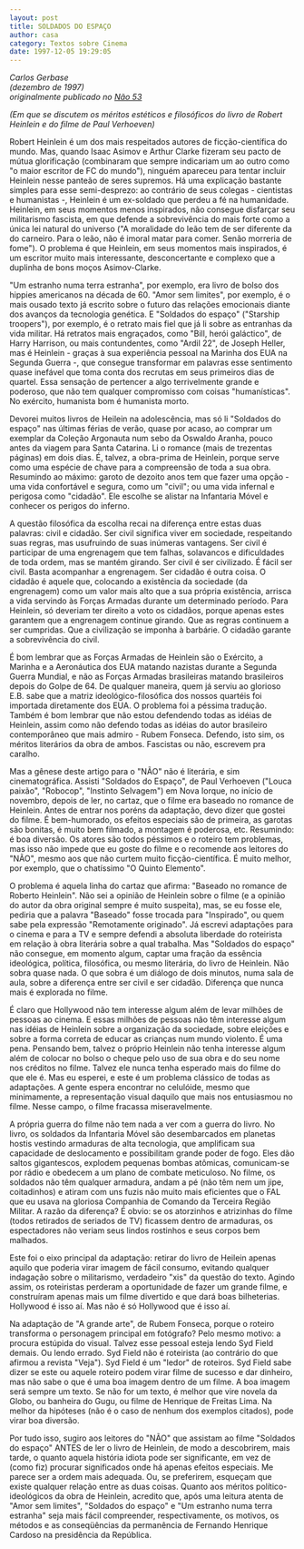 ```yaml
---
layout: post
title: SOLDADOS DO ESPAÇO
author: casa
category: Textos sobre Cinema
date: 1997-12-05 19:29:05
---
```

*Carlos Gerbase*\
*(dezembro de 1997)*\
*originalmente publicado no [Não 53](https://www.nao-til.com.br/nao-53/heinlein.htm)*

*(Em que se discutem os méritos estéticos e filosóficos do livro de Robert Heinlein e do filme de Paul Verhoeven)*

Robert Heinlein é um dos mais respeitados autores de ficção-científica do mundo. Mas, quando Isaac Asimov e Arthur Clarke fizeram seu pacto de mútua glorificação (combinaram que sempre indicariam um ao outro como "o maior escritor de FC do mundo"), ninguém apareceu para tentar incluir Heinlein nesse panteão de seres supremos. Há uma explicação bastante simples para esse semi-desprezo: ao contrário de seus colegas - cientistas e humanistas -, Heinlein é um ex-soldado que perdeu a fé na humanidade. Heinlein, em seus momentos menos inspirados, não consegue disfarçar seu militarismo fascista, em que defende a sobrevivência do mais forte como a única lei natural do universo ("A moralidade do leão tem de ser diferente da do carneiro. Para o leão, não é imoral matar para comer. Senão morreria de fome"). O problema é que Heinlein, em seus momentos mais inspirados, é um escritor muito mais interessante, desconcertante e complexo que a duplinha de bons moços Asimov-Clarke.

"Um estranho numa terra estranha", por exemplo, era livro de bolso dos hippies americanos na década de 60. "Amor sem limites", por exemplo, é o mais ousado texto já escrito sobre o futuro das relações emocionais diante dos avanços da tecnologia genética. E "Soldados do espaço" ("Starship troopers"), por exemplo, é o retrato mais fiel que já li sobre as entranhas da vida militar. Há retratos mais engraçados, como "Bill, herói galáctico", de Harry Harrison, ou mais contundentes, como "Ardil 22", de Joseph Heller, mas é Heinlein - graças à sua experiência pessoal na Marinha dos EUA na Segunda Guerra -, que consegue transformar em palavras esse sentimento quase inefável que toma conta dos recrutas em seus primeiros dias de quartel. Essa sensação de pertencer a algo terrivelmente grande e poderoso, que não tem qualquer compromisso com coisas "humanísticas". No exército, humanista bom é humanista morto.

Devorei muitos livros de Heilein na adolescência, mas só li "Soldados do espaço" nas últimas férias de verão, quase por acaso, ao comprar um exemplar da Coleção Argonauta num sebo da Oswaldo Aranha, pouco antes da viagem para Santa Catarina. Li o romance (mais de trezentas páginas) em dois dias. É, talvez, a obra-prima de Heinlein, porque serve como uma espécie de chave para a compreensão de toda a sua obra. Resumindo ao máximo: garoto de dezoito anos tem que fazer uma opção - uma vida confortável e segura, como um "civil"; ou uma vida infernal e perigosa como "cidadão". Ele escolhe se alistar na Infantaria Móvel e conhecer os perigos do inferno.

A questão filosófica da escolha recai na diferença entre estas duas palavras: civil e cidadão. Ser civil significa viver em sociedade, respeitando suas regras, mas usufruindo de suas inúmeras vantagens. Ser civil é participar de uma engrenagem que tem falhas, solavancos e dificuldades de toda ordem, mas se mantém girando. Ser civil é ser civilizado. É fácil ser civil. Basta acompanhar a engrenagem. Ser cidadão é outra coisa. O cidadão é aquele que, colocando a existência da sociedade (da engrenagem) como um valor mais alto que a sua própria existência, arrisca a vida servindo às Forças Armadas durante um determinado período. Para Heinlein, só deveriam ter direito a voto os cidadãos, porque apenas estes garantem que a engrenagem continue girando. Que as regras continuem a ser cumpridas. Que a civilização se imponha à barbárie. O cidadão garante a sobrevivência do civil.

É bom lembrar que as Forças Armadas de Heinlein são o Exército, a Marinha e a Aeronáutica dos EUA matando nazistas durante a Segunda Guerra Mundial, e não as Forças Armadas brasileiras matando brasileiros depois do Golpe de 64. De qualquer maneira, quem já serviu ao glorioso E.B. sabe que a matriz ideológico-filosófica dos nossos quartéis foi importada diretamente dos EUA. O problema foi a péssima tradução. Também é bom lembrar que não estou defendendo todas as idéias de Heinlein, assim como não defendo todas as idéias do autor brasileiro contemporâneo que mais admiro - Rubem Fonseca. Defendo, isto sim, os méritos literários da obra de ambos. Fascistas ou não, escrevem pra caralho.

Mas a gênese deste artigo para o "NÃO" não é literária, e sim cinematográfica. Assisti "Soldados do Espaço", de Paul Verhoeven ("Louca paixão", "Robocop", "Instinto Selvagem") em Nova Iorque, no início de novembro, depois de ler, no cartaz, que o filme era baseado no romance de Heinlein. Antes de entrar nos poréns da adaptação, devo dizer que gostei do filme. É bem-humorado, os efeitos especiais são de primeira, as garotas são bonitas, é muito bem filmado, a montagem é poderosa, etc. Resumindo: é boa diversão. Os atores são todos péssimos e o roteiro tem problemas, mas isso não impede que eu goste do filme e o recomende aos leitores do "NÃO", mesmo aos que não curtem muito ficção-científica. É muito melhor, por exemplo, que o chatíssimo "O Quinto Elemento".

O problema é aquela linha do cartaz que afirma: "Baseado no romance de Roberto Heinlein". Não sei a opinião de Heinlein sobre o filme (e a opinião do autor da obra original sempre é muito suspeita), mas, se eu fosse ele, pediria que a palavra "Baseado" fosse trocada para "Inspirado", ou quem sabe pela expressão "Remotamente originado". Já escrevi adaptações para o cinema e para a TV e sempre defendi a absoluta liberdade do roteirista em relação à obra literária sobre a qual trabalha. Mas "Soldados do espaço" não consegue, em momento algum, captar uma fração da essência ideológica, política, filosófica, ou mesmo literária, do livro de Heinlein. Não sobra quase nada. O que sobra é um diálogo de dois minutos, numa sala de aula, sobre a diferença entre ser civil e ser cidadão. Diferença que nunca mais é explorada no filme.

É claro que Hollywood não tem interesse algum além de levar milhões de pessoas ao cinema. E essas milhões de pessoas não têm interesse algum nas idéias de Heinlein sobre a organização da sociedade, sobre eleições e sobre a forma correta de educar as crianças num mundo violento. É uma pena. Pensando bem, talvez o próprio Heinlein não tenha interesse algum além de colocar no bolso o cheque pelo uso de sua obra e do seu nome nos créditos no filme. Talvez ele nunca tenha esperado mais do filme do que ele é. Mas eu esperei, e este é um problema clássico de todas as adaptações. A gente espera encontrar no celulóide, mesmo que minimamente, a representação visual daquilo que mais nos entusiasmou no filme. Nesse campo, o filme fracassa miseravelmente.

A própria guerra do filme não tem nada a ver com a guerra do livro. No livro, os soldados da Infantaria Móvel são desembarcados em planetas hostis vestindo armaduras de alta tecnologia, que amplificam sua capacidade de deslocamento e possibilitam grande poder de fogo. Eles dão saltos gigantescos, explodem pequenas bombas atômicas, comunicam-se por rádio e obedecem a um plano de combate meticuloso. No filme, os soldados não têm qualquer armadura, andam a pé (não têm nem um jipe, coitadinhos) e atiram com uns fuzis não muito mais eficientes que o FAL que eu usava na gloriosa Companhia de Comando da Terceira Região Militar. A razão da diferença? É obvio: se os atorzinhos e atrizinhas do filme (todos retirados de seriados de TV) ficassem dentro de armaduras, os espectadores não veriam seus lindos rostinhos e seus corpos bem malhados.

Este foi o eixo principal da adaptação: retirar do livro de Heilein apenas aquilo que poderia virar imagem de fácil consumo, evitando qualquer indagação sobre o militarismo, verdadeiro "xis" da questão do texto. Agindo assim, os roteiristas perderam a oportunidade de fazer um grande filme, e construíram apenas mais um filme divertido e que dará boas bilheterias. Hollywood é isso aí. Mas não é só Hollywood que é isso aí.

Na adaptação de "A grande arte", de Rubem Fonseca, porque o roteiro transforma o personagem principal em fotógrafo? Pelo mesmo motivo: a procura estúpida do visual. Talvez esse pessoal esteja lendo Syd Field demais. Ou lendo errado. Syd Field não é roteirista (ao contrário do que afirmou a revista "Veja"). Syd Field é um "ledor" de roteiros. Syd Field sabe dizer se este ou aquele roteiro podem virar filme de sucesso e dar dinheiro, mas não sabe o que é uma boa imagem dentro de um filme. A boa imagem será sempre um texto. Se não for um texto, é melhor que vire novela da Globo, ou banheira do Gugu, ou filme de Henrique de Freitas Lima. Na melhor da hipóteses (não é o caso de nenhum dos exemplos citados), pode virar boa diversão.

Por tudo isso, sugiro aos leitores do "NÃO" que assistam ao filme "Soldados do espaço" ANTES de ler o livro de Heinlein, de modo a descobrirem, mais tarde, o quanto aquela história idiota pode ser significante, em vez de (como fiz) procurar significados onde há apenas efeitos especiais. Me parece ser a ordem mais adequada. Ou, se preferirem, esqueçam que existe qualquer relação entre as duas coisas. Quanto aos méritos político-ideológicos da obra de Heinlein, acredito que, após uma leitura atenta de "Amor sem limites", "Soldados do espaço" e "Um estranho numa terra estranha" seja mais fácil compreender, respectivamente, os motivos, os métodos e as conseqüências da permanência de Fernando Henrique Cardoso na presidência da República.